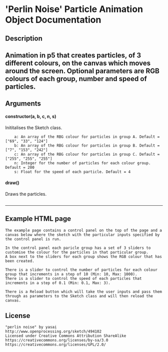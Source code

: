 # 'Perlin Noise' Particle Animation Object Documentation #
## Description ##
Animation in p5 that creates particles, of 3 different colours, on the canvas which moves around 
the screen. Optional parameters are RGB colours of each group, number and speed of particles.
---
## Arguments ##
#### constructor(a, b, c, n, s) 
Inititalises the Sketch class.
```
	a: An array of the RBG colour for particles in group A. Default = ["69", "33", "124"]
	b: An array of the RBG colour for particles in group B. Default = ["7", "153", "242"]
	c: An array of the RBG colour for particles in group C. Default = ["255", "255", "255"]
	n: Integer for the number of particles for each colour group. Default = 200
	s: Float for the speed of each particle. Default = 4 
```
#### draw()
Draws the particles.
```
```
---
## Example HTML page ##
```
The example page contains a control panel on the top of the page and a canvas below where the sketch with the particular inputs specified by the control panel is run.

In the control panel each paricle group has a set of 3 sliders to customise the colour for the particles in that particular group.
A box next to the sliders for each group shows the RGB colour that has been created.

There is a slider to control the number of particles for each colour group that increments in a step of 10 (Min: 10, Max: 1000).
There is a slider to control the speed of each particles that increments in a step of 0.1 (Min: 0.1, Max: 3).

There is a Reload button which will take the user inputs and pass them through as parameters to the Sketch class and will then reload the canvas.
```

## License
```
"perlin noise" by yasai
http://www.openprocessing.org/sketch/494102
Licensed under Creative Commons Attribution ShareAlike
https://creativecommons.org/licenses/by-sa/3.0
https://creativecommons.org/licenses/GPL/2.0/
```
